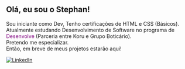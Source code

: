 ## Olá, eu sou o Stephan! 

Sou iniciante como Dev, 
Tenho certificações de HTML e CSS (Básicos).</br>
Atualmente estudando Desenvolvimento de Software no programa de <span style="color: purple;">Desenvolve</span> (Parceria entre Koru e Grupo Boticário).<br/>
Pretendo me especializar.<br/>
Então, em breve de meus projetos estarão aqui!

<p alinhar='esquerda'>
<a href="#" title="LinkedIn">
  <img src="https://img.shields.io/badge/-Linkedin-0e76a8?style=flat-square&logo=Linkedin&logoColor=white&link=www.linkedin.com/in/stephan-lessa" alt="LinkedIn"/></a>

